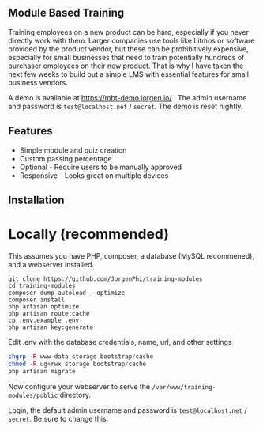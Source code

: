 ## Module Based Training

Training employees on a new product can be hard, especially if you never directly work with them. Larger companies use tools like Litmos  or software provided by the product vendor, but these can be prohibitively expensive, especially for small businesses that need to train potentially hundreds of purchaser employees on their new product. That is why I have taken the next few weeks to build out a simple LMS with essential features for small business vendors.

A demo is available at https://mbt-demo.jorgen.io/ . The admin username and password is `test@localhost.net` / `secret`. The demo is reset nightly.

## Features

- Simple module and quiz creation
- Custom passing percentage
- Optional - Require users to be manually approved
- Responsive - Looks great on multiple devices

## Installation

# Locally (recommended)

This assumes you have PHP, composer, a database (MySQL recommened), and a webserver installed.

```cd /var/www
git clone https://github.com/JorgenPhi/training-modules
cd training-modules
composer dump-autoload --optimize
composer install 
php artisan optimize
php artisan route:cache
cp .env.example .env
php artisan key:generate
```
Edit .env with the database credentials, name, url, and other settings 
```php artisan config:cache
chgrp -R www-data storage bootstrap/cache
chmod -R ug+rwx storage bootstrap/cache
php artisan migrate
```

Now configure your webserver to serve the `/var/www/training-modules/public` directory.

Login, the default admin username and password is `test@localhost.net` / `secret`. Be sure to change this.


